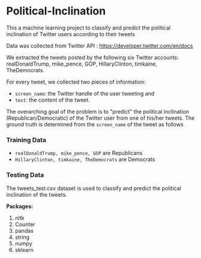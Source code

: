 # Political-Inclination
This a machine learning project to classify and predict the political inclination of Twitter users according to their tweets 


Data was collected from Twitter API : https://developer.twitter.com/en/docs

We extracted the tweets posted by the following six Twitter accounts: realDonaldTrump, mike_pence, GOP, HillaryClinton, timkaine, TheDemocrats.

For every tweet, we collected two pieces of information:
- `screen_name`: the Twitter handle of the user tweeting and
- `text`: the content of the tweet.

The overarching goal of the problem is to "predict" the political inclination (Republican/Democratic) of the Twitter user from one of his/her tweets. The ground truth is determined from the `screen_name` of the tweet as follows
### Training Data
- `realDonaldTrump, mike_pence, GOP` are Republicans
- `HillaryClinton, timkaine, TheDemocrats` are Democrats

### Testing Data
The tweets_test.csv dataset is used to classify and predict the political inclination of the tweets. 

**Packages:**

1. nltk
2. Counter
3. pandas
4. string
5. numpy 
6. sklearn
